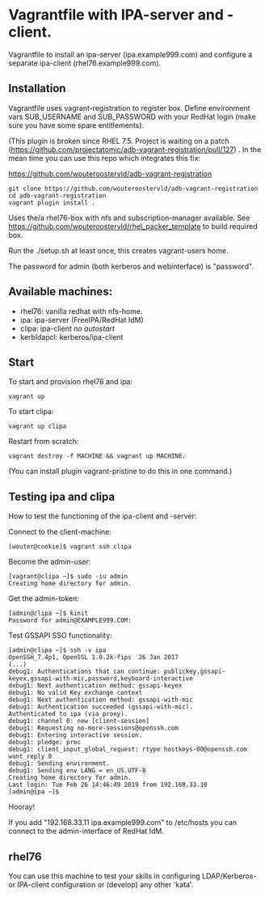 # Vagrantfile with IPA-server and -client.

Vagrantfile to install an ipa-server (ipa.example999.com) and configure a separate ipa-client
(rhel76.example999.com).

## Installation

Vagrantfile uses vagrant-registration to register box. Define environment vars SUB\_USERNAME
and SUB\_PASSWORD with your RedHat login (make sure you have some spare entitlements).

(This plugin is broken since RHEL 7.5. Project is waiting on a patch 
 (https://github.com/projectatomic/adb-vagrant-registration/pull/127) . In the mean time you can
use this repo which integrates this fix:

https://github.com/wouteroostervld/adb-vagrant-registration

    git clone https://github.com/wouteroostervld/adb-vagrant-registration
    cd adb-vagrant-registration
    vagrant plugin install .

Uses the/a rhel76-box with nfs and subscription-manager available. See https://github.com/wouteroostervld/rhel_packer_template to build required box.

Run the ./setup.sh at least once, this creates vagrant-users home.

The password for admin (both kerberos and webinterface) is "password".

## Available machines:

- rhel76: vanilla redhat with nfs-home.
- ipa: ipa-server (FreeIPA/RedHat IdM)
- clipa: ipa-client *no autostart*
- kerbldapcl: kerberos/ipa-client

## Start

To start and provision rhel76 and ipa:

    vagrant up

To start clipa:

    vagrant up clipa

Restart from scratch:

    vagrant destroy -f MACHINE && vagrant up MACHINE.

(You can install plugin vagrant-pristine to do this in one command.)

## Testing ipa and clipa

How to test the functioning of the ipa-client and -server:

Connect to the client-machine:

    [wouter@cookie]$ vagrant ssh clipa

Become the admin-user:

    [vagrant@clipa ~]$ sudo -iu admin
    Creating home directory for admin.

Get the admin-token:

    [admin@clipa ~]$ kinit
    Password for admin@EXAMPLE999.COM: 

Test GSSAPI SSO functionality:

    [admin@clipa ~]$ ssh -v ipa
    OpenSSH_7.4p1, OpenSSL 1.0.2k-fips  26 Jan 2017
    (...)
    debug1: Authentications that can continue: publickey,gssapi-keyex,gssapi-with-mic,password,keyboard-interactive
    debug1: Next authentication method: gssapi-keyex
    debug1: No valid Key exchange context
    debug1: Next authentication method: gssapi-with-mic
    debug1: Authentication succeeded (gssapi-with-mic).
    Authenticated to ipa (via proxy).
    debug1: channel 0: new [client-session]
    debug1: Requesting no-more-sessions@openssh.com
    debug1: Entering interactive session.
    debug1: pledge: proc
    debug1: client_input_global_request: rtype hostkeys-00@openssh.com want_reply 0
    debug1: Sending environment.
    debug1: Sending env LANG = en_US.UTF-8
    Creating home directory for admin.
    Last login: Tue Feb 26 14:46:49 2019 from 192.168.33.10
    [admin@ipa ~]$ 

Hooray!

If you add "192.168.33.11 ipa.example999.com" to /etc/hosts you can connect to the admin-interface
of RedHat IdM.


## rhel76

You can use this machine to test your skills in configuring LDAP/Kerberos- or IPA-client configuration
or (develop) any other 'kata'.

